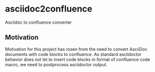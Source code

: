 # asciidoc2confluence
Asciidoc to confluence converter

## Motivation
Motivation for this project has rosen from the need to convert AsciiDoc documents with code blocks to confluence. As standard asciidoctor behavior does not let to insert code blocks in format of confluence code macro, we need to postprocess asciidoctor output.
